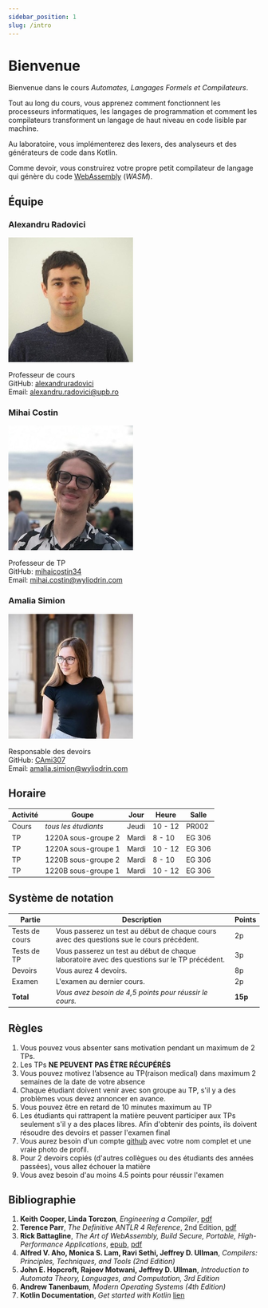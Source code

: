```yaml
---
sidebar_position: 1
slug: /intro
---
```


# Bienvenue

Bienvenue dans le cours *Automates, Langages Formels et Compilateurs*.

Tout au long du cours, vous apprenez comment fonctionnent les processeurs informatiques, les langages de programmation et comment les compilateurs transforment un langage de haut niveau en code lisible par machine.

Au laboratoire, vous implémenterez des lexers, des analyseurs et des générateurs de code dans Kotlin.

Comme devoir, vous construirez votre propre petit compilateur de langage qui génère du code [WebAssembly](https://webassembly.org/) (*WASM*).

## Équipe

### Alexandru Radovici
![Alexandru Radovici](images/alexandru_radovici.jpg)

Professeur de cours \
GitHub: [alexandruradovici](https://github.com/alexandruradovici) \
Email: alexandru.radovici@upb.ro

### Mihai Costin
![Mihai Costin](images/mihai_costin.jpg)
 
Professeur de TP \
GitHub: [mihaicostin34](https://github.com/mihaicostin34) \
Email: mihai.costin@wyliodrin.com

### Amalia Simion
![Amalia Simion](images/amalia_simion.jpg)

Responsable des devoirs \
GitHub: [CAmi307](https://github.com/CAmi307) \
Email: amalia.simion@wyliodrin.com

## Horaire

| Activité | Goupe | Jour | Heure | Salle |
|----------|-------|------|-------|-------|
| Cours | *tous les étudiants* | Jeudi | 10 - 12 | PR002 |
| TP | 1220A sous-groupe 2 | Mardi | 8 - 10 | EG 306 |
| TP | 1220A sous-groupe 1 | Mardi | 10 - 12 | EG 306 |
| TP | 1220B sous-groupe 2 | Mardi | 8 - 10 | EG 306 |
| TP | 1220B sous-groupe 1 | Mardi | 10 - 12 | EG 306 |

## Système de notation

| Partie | Description | Points |
|--------|-------------|--------|
| Tests de cours | Vous passerez un test au début de chaque cours avec des questions sue le cours précédent. | 2p |
| Tests de TP | Vous passerez un test au début de chaque laboratoire avec des questions sur le TP précédent. | 3p |
| Devoirs | Vous aurez 4 devoirs. | 8p |
| Examen | L'examen au dernier cours. | 2p |
| **Total** | *Vous avez besoin de 4,5 points pour réussir le cours.* | **15p** |

## Règles

1. Vous pouvez vous absenter sans motivation pendant un maximum de 2 TPs.
2. Les TPs **NE PEUVENT PAS ÊTRE RÉCUPÉRÉS**
3. Vous pouvez motivez l’absence au TP(raison medical) dans maximum 2 semaines de la date de votre absence 
4. Chaque étudiant doivent venir avec son groupe au TP, s'il y a des problèmes vous devez annoncer en avance.
5. Vous pouvez être en retard de 10 minutes maximum au TP
6. Les étudiants qui rattrapent la matière peuvent participer aux TPs seulement s'il y a des places libres. Afin d'obtenir des points, ils doivent résoudre des devoirs et passer l'examen final
7. Vous aurez besoin d'un compte [github](https://www.github.com) avec votre nom complet et une vraie photo de profil.
8. Pour 2 devoirs copiés (d'autres collègues ou des étudiants des années passées), vous allez échouer la matière
9. Vous avez besoin d'au moins 4.5 points pour réussir l'examen
 
## Bibliographie


1. **Keith Cooper, Linda Torczon**, *Engineering a Compiler*, [pdf](https://drive.google.com/file/d/1ilNMpgmU9T-PG_TWdxVCpMli8fx4aj8-/view?usp=sharing)
2. **Terence Parr**, *The Definitive ANTLR 4 Reference*, 2nd Edition, [pdf](https://drive.google.com/file/d/1Z5oxftsUwobThwoxEt0rqcb6oDFIz0fX/view?usp=sharing)
3. **Rick Battagline**, *The Art of WebAssembly, Build Secure, Portable, High-Performance Applications*, [epub](https://drive.google.com/file/d/19PxlgYU-oRl1HF-TJ6fToDlUknCENire/view?usp=sharing), [pdf](https://drive.google.com/file/d/1R_xR5koNC3_7OyoSmiTF0o_ipUqhWqdP/view?usp=sharing)
4. **Alfred V. Aho, Monica S. Lam, Ravi Sethi, Jeffrey D. Ullman**, *Compilers: Principles, Techniques, and Tools (2nd Edition)*
5. **John E. Hopcroft, Rajeev Motwani, Jeffrey D. Ullman**, *Introduction to Automata Theory, Languages, and Computation, 3rd Edition*
6. **Andrew Tanenbaum**, *Modern Operating Systems (4th Edition)*
7. **Kotlin Documentation**, *Get started with Kotlin* [lien](https://kotlinlang.org/docs/getting-started.html)
